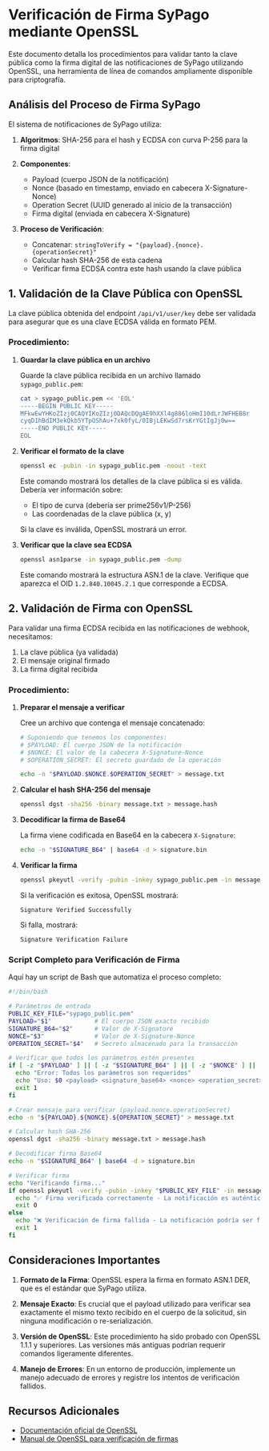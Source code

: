 # Verificación de Firma SyPago mediante OpenSSL

Este documento detalla los procedimientos para validar tanto la clave pública como la firma digital de las notificaciones de SyPago utilizando OpenSSL, una herramienta de línea de comandos ampliamente disponible para criptografía.

## Análisis del Proceso de Firma SyPago

El sistema de notificaciones de SyPago utiliza:

1. **Algoritmos**: SHA-256 para el hash y ECDSA con curva P-256 para la firma digital
2. **Componentes**: 
   - Payload (cuerpo JSON de la notificación)
   - Nonce (basado en timestamp, enviado en cabecera X-Signature-Nonce)
   - Operation Secret (UUID generado al inicio de la transacción)
   - Firma digital (enviada en cabecera X-Signature)

3. **Proceso de Verificación**:
   - Concatenar: `stringToVerify = "{payload}.{nonce}.{operationSecret}"`
   - Calcular hash SHA-256 de esta cadena
   - Verificar firma ECDSA contra este hash usando la clave pública

## 1. Validación de la Clave Pública con OpenSSL

La clave pública obtenida del endpoint `/api/v1/user/key` debe ser validada para asegurar que es una clave ECDSA válida en formato PEM.

### Procedimiento:

1. **Guardar la clave pública en un archivo**

   Guarde la clave pública recibida en un archivo llamado `sypago_public.pem`:

   ```bash
   cat > sypago_public.pem << 'EOL'
   -----BEGIN PUBLIC KEY-----
   MFkwEwYHKoZIzj0CAQYIKoZIzj0DAQcDQgAE9hXXl4g886loHmI10dLrJWFHEB8r
   cyqD1hBdIM3ekQkb5YTpOShAu+7xk0fyL/0IBjLEKwSd7rsKrYGtIgJj0w==
   -----END PUBLIC KEY-----
   EOL
   ```

2. **Verificar el formato de la clave**

   ```bash
   openssl ec -pubin -in sypago_public.pem -noout -text
   ```

   Este comando mostrará los detalles de la clave pública si es válida. Debería ver información sobre:
   - El tipo de curva (debería ser prime256v1/P-256)
   - Las coordenadas de la clave pública (x, y)
   
   Si la clave es inválida, OpenSSL mostrará un error.

3. **Verificar que la clave sea ECDSA**

   ```bash
   openssl asn1parse -in sypago_public.pem -dump
   ```

   Este comando mostrará la estructura ASN.1 de la clave. Verifique que aparezca el OID `1.2.840.10045.2.1` que corresponde a ECDSA.

## 2. Validación de Firma con OpenSSL

Para validar una firma ECDSA recibida en las notificaciones de webhook, necesitamos:

1. La clave pública (ya validada)
2. El mensaje original firmado 
3. La firma digital recibida

### Procedimiento:

1. **Preparar el mensaje a verificar**

   Cree un archivo que contenga el mensaje concatenado:

   ```bash
   # Suponiendo que tenemos los componentes:
   # $PAYLOAD: El cuerpo JSON de la notificación
   # $NONCE: El valor de la cabecera X-Signature-Nonce
   # $OPERATION_SECRET: El secreto guardado de la operación

   echo -n "$PAYLOAD.$NONCE.$OPERATION_SECRET" > message.txt
   ```

2. **Calcular el hash SHA-256 del mensaje**

   ```bash
   openssl dgst -sha256 -binary message.txt > message.hash
   ```

3. **Decodificar la firma de Base64**

   La firma viene codificada en Base64 en la cabecera `X-Signature`:

   ```bash
   echo -n "$SIGNATURE_B64" | base64 -d > signature.bin
   ```

4. **Verificar la firma**

   ```bash
   openssl pkeyutl -verify -pubin -inkey sypago_public.pem -in message.hash -sigfile signature.bin -pkeyopt digest:sha256
   ```

   Si la verificación es exitosa, OpenSSL mostrará:
   ```
   Signature Verified Successfully
   ```

   Si falla, mostrará:
   ```
   Signature Verification Failure
   ```

### Script Completo para Verificación de Firma

Aquí hay un script de Bash que automatiza el proceso completo:

```bash
#!/bin/bash

# Parámetros de entrada
PUBLIC_KEY_FILE="sypago_public.pem"
PAYLOAD="$1"            # El cuerpo JSON exacto recibido
SIGNATURE_B64="$2"      # Valor de X-Signature 
NONCE="$3"              # Valor de X-Signature-Nonce
OPERATION_SECRET="$4"   # Secreto almacenado para la transacción

# Verificar que todos los parámetros estén presentes
if [ -z "$PAYLOAD" ] || [ -z "$SIGNATURE_B64" ] || [ -z "$NONCE" ] || [ -z "$OPERATION_SECRET" ]; then
  echo "Error: Todos los parámetros son requeridos"
  echo "Uso: $0 <payload> <signature_base64> <nonce> <operation_secret>"
  exit 1
fi

# Crear mensaje para verificar (payload.nonce.operationSecret)
echo -n "${PAYLOAD}.${NONCE}.${OPERATION_SECRET}" > message.txt

# Calcular hash SHA-256
openssl dgst -sha256 -binary message.txt > message.hash

# Decodificar firma Base64
echo -n "$SIGNATURE_B64" | base64 -d > signature.bin

# Verificar firma
echo "Verificando firma..."
if openssl pkeyutl -verify -pubin -inkey "$PUBLIC_KEY_FILE" -in message.hash -sigfile signature.bin -pkeyopt digest:sha256; then
  echo "✅ Firma verificada correctamente - La notificación es auténtica"
  exit 0
else
  echo "❌ Verificación de firma fallida - La notificación podría ser fraudulenta"
  exit 1
fi
```

## Consideraciones Importantes

1. **Formato de la Firma**: OpenSSL espera la firma en formato ASN.1 DER, que es el estándar que SyPago utiliza.

2. **Mensaje Exacto**: Es crucial que el payload utilizado para verificar sea exactamente el mismo texto recibido en el cuerpo de la solicitud, sin ninguna modificación o re-serialización.

3. **Versión de OpenSSL**: Este procedimiento ha sido probado con OpenSSL 1.1.1 y superiores. Las versiones más antiguas podrían requerir comandos ligeramente diferentes.

4. **Manejo de Errores**: En un entorno de producción, implemente un manejo adecuado de errores y registre los intentos de verificación fallidos.

## Recursos Adicionales

- [Documentación oficial de OpenSSL](https://www.openssl.org/docs/)
- [Manual de OpenSSL para verificación de firmas](https://www.openssl.org/docs/man1.1.1/man1/openssl-pkeyutl.html)
